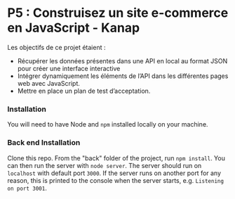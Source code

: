 # P5 : Construisez un site e-commerce en JavaScript - Kanap #

Les objectifs de ce projet étaient : 
- Récupérer les données présentes dans une API en local au format JSON pour créer une interface interactive
- Intégrer dynamiquement les éléments de l’API dans les différentes pages web avec JavaScript.
- Mettre en place un plan de test d’acceptation. 

### Installation ###

You will need to have Node and `npm` installed locally on your machine.

### Back end Installation ###

Clone this repo. From the "back" folder of the project, run `npm install`. You 
can then run the server with `node server`. 
The server should run on `localhost` with default port `3000`. If the
server runs on another port for any reason, this is printed to the
console when the server starts, e.g. `Listening on port 3001`.
